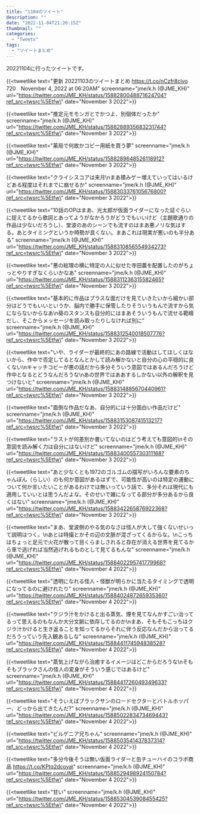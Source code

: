 ```yaml
---
title: "1104のツイート"
description: ""
date: "2022-11-04T21:20:15Z"
thumbnail: ""
categories:
  - "Tweets"
tags:
  - "ツイートまとめ"
---
```

20221104に行ったツイートです。
<!--more-->
{{<tweetlike text=\"更新 20221103のツイートまとめ https://t.co/nCzfr8clvo 720　November 4, 2022 at 06:20AM\" screenname=\"jme/k.h (@JME_KH)\" url=\"https://twitter.com/JME_KH/status/1588280048871624704?ref_src=twsrc%5Etfw\" date=\"November 3 2022\">}}

{{<tweetlike text=\"推定元モモンガとでかつよ、別個体だったか\" screenname=\"jme/k.h (@JME_KH)\" url=\"https://twitter.com/JME_KH/status/1588288935683231744?ref_src=twsrc%5Etfw\" date=\"November 3 2022\">}}

{{<tweetlike text=\"薬局で何故かコピー用紙を買う夢\" screenname=\"jme/k.h (@JME_KH)\" url=\"https://twitter.com/JME_KH/status/1588289648526118912?ref_src=twsrc%5Etfw\" date=\"November 3 2022\">}}

{{<tweetlike text=\"クライシスコアは来月\nまあ積みゲー増えていってはいるけどある程度はそれまでに崩せるか\" screenname=\"jme/k.h (@JME_KH)\" url=\"https://twitter.com/JME_KH/status/1588303376105676800?ref_src=twsrc%5Etfw\" date=\"November 3 2022\">}}

{{<tweetlike text=\"10話のOPはまあ、光太郎が仮面ライダーになった証ぐらいに捉えてるから歌詞とあってようがなかろうがどうでもいいけど（主題歌通りの作品は少ないだろうし）、堂波のあのシーンでも流すのはまあ悪ノリな気はする。あとタイミングというか時勢が良くない。まあこれは現実が悪いのも半分ある\" screenname=\"jme/k.h (@JME_KH)\" url=\"https://twitter.com/JME_KH/status/1588310856554934273?ref_src=twsrc%5Etfw\" date=\"November 3 2022\">}}

{{<tweetlike text=\"悪の総理の横に特定の人に似せた寺田農を配置したのがちょっとやりすぎなくらいかなあ\" screenname=\"jme/k.h (@JME_KH)\" url=\"https://twitter.com/JME_KH/status/1588311236315582465?ref_src=twsrc%5Etfw\" date=\"November 3 2022\">}}

{{<tweetlike text=\"基本的に作品はプラスな面だけを見ていきたいから細かい部分はどうでもいいというか、脳内で勝手に保管したりそういうもんで流すから気にならないからなあ\n葵のスタンスも自分的にはまあそういうもんで流せる範疇だし、そこからメッセージを読み取ったりしなければ別に\" screenname=\"jme/k.h (@JME_KH)\" url=\"https://twitter.com/JME_KH/status/1588312540018507776?ref_src=twsrc%5Etfw\" date=\"November 3 2022\">}}

{{<tweetlike text=\"いや、ライダーが最終的にあの路線で活動はしてほしくはないから、作中で否定してるとなんとかして読み解かないと自分の心の平穏的に良くない\nキャッチコピーが悪の話だから多分そういう意図ではあるんだろうけど作中となるとどうなんだろうな\nあの世界ではああするしかない以外の解釈を見つけないと\" screenname=\"jme/k.h (@JME_KH)\" url=\"https://twitter.com/JME_KH/status/1588314885670440961?ref_src=twsrc%5Etfw\" date=\"November 3 2022\">}}

{{<tweetlike text=\"面倒な作品だなあ、自分的には十分面白い作品だけど\" screenname=\"jme/k.h (@JME_KH)\" url=\"https://twitter.com/JME_KH/status/1588315308741513217?ref_src=twsrc%5Etfw\" date=\"November 3 2022\">}}

{{<tweetlike text=\"ラストが何差別か書いてないのはどう考えても意図的\nその意図を読み解く力は自分にはないけど\" screenname=\"jme/k.h (@JME_KH)\" url=\"https://twitter.com/JME_KH/status/1588340055730311168?ref_src=twsrc%5Etfw\" date=\"November 3 2022\">}}

{{<tweetlike text=\"あと少なくとも1972のゴルゴムの描写がいろんな要素のちゃんぽん（らしい）のも何か意図があるはずで、可能性が高いのは特定の運動について何か言いたいことがあるわけでは無いっていう話で、多分それは現代にも適用していいとは思うんだよな。そのせいで雑になってる部分が多分あるから良くはない\" screenname=\"jme/k.h (@JME_KH)\" url=\"https://twitter.com/JME_KH/status/1588342265876922368?ref_src=twsrc%5Etfw\" date=\"November 3 2022\">}}

{{<tweetlike text=\"まあ、堂波側のやる気のなさは怪人が大して強くないせいって説明はつく。\nあとは特撮とかその辺の文脈が混ざってくるからな。\nこっちはちょっと足元で火花が散って目くらましされると存在が消える世界を見てるから車で逃げれば当然逃げれるものとして見てるもんな\" screenname=\"jme/k.h (@JME_KH)\" url=\"https://twitter.com/JME_KH/status/1588402295741779968?ref_src=twsrc%5Etfw\" date=\"November 4 2022\">}}

{{<tweetlike text=\"透明になれる怪人・怪獣が明らかに当たるタイミングで透明になってるのに避けれたり\" screenname=\"jme/k.h (@JME_KH)\" url=\"https://twitter.com/JME_KH/status/1588402487265935360?ref_src=twsrc%5Etfw\" date=\"November 4 2022\">}}

{{<tweetlike text=\"クジラ汁をかけると出る蒸気、煙を見てなんかすごい治ってるって思えるのもなんか大分文脈に依存してるのか\nまあ、そもそもこっちはクジラ汁かけると生き返ることを知ってるからそれに伴う反応なんだから治ってるだろうっていう先入観あるしな\" screenname=\"jme/k.h (@JME_KH)\" url=\"https://twitter.com/JME_KH/status/1588441174594838528?ref_src=twsrc%5Etfw\" date=\"November 4 2022\">}}

{{<tweetlike text=\"蒸気上げながら治癒するイメージはどこからだろうな\nそもそもブラックさんの怪人の変身がそういう感じではあるけど\" screenname=\"jme/k.h (@JME_KH)\" url=\"https://twitter.com/JME_KH/status/1588441726049349633?ref_src=twsrc%5Etfw\" date=\"November 4 2022\">}}

{{<tweetlike text=\"そういえばブラックサンのロードセクターとバトルホッパー、どっから出てきたんだ?\" screenname=\"jme/k.h (@JME_KH)\" url=\"https://twitter.com/JME_KH/status/1588502283473469443?ref_src=twsrc%5Etfw\" date=\"November 4 2022\">}}

{{<tweetlike text=\"ビルゲニア兄ちゃん\" screenname=\"jme/k.h (@JME_KH)\" url=\"https://twitter.com/JME_KH/status/1588503541437837314?ref_src=twsrc%5Etfw\" date=\"November 4 2022\">}}

{{<tweetlike text=\"多分今後そうは無い仮面ライダーと缶チューハイのコラボ商品 https://t.co/KPtq2dcoya\" screenname=\"jme/k.h (@JME_KH)\" url=\"https://twitter.com/JME_KH/status/1588529498924150784?ref_src=twsrc%5Etfw\" date=\"November 4 2022\">}}

{{<tweetlike text=\"甘い\" screenname=\"jme/k.h (@JME_KH)\" url=\"https://twitter.com/JME_KH/status/1588530453908455425?ref_src=twsrc%5Etfw\" date=\"November 4 2022\">}}

